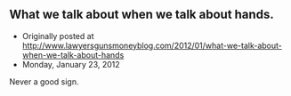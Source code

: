 ## What we talk about when we talk about hands.

 * Originally posted at http://www.lawyersgunsmoneyblog.com/2012/01/what-we-talk-about-when-we-talk-about-hands
 * Monday, January 23, 2012

Never a good sign.